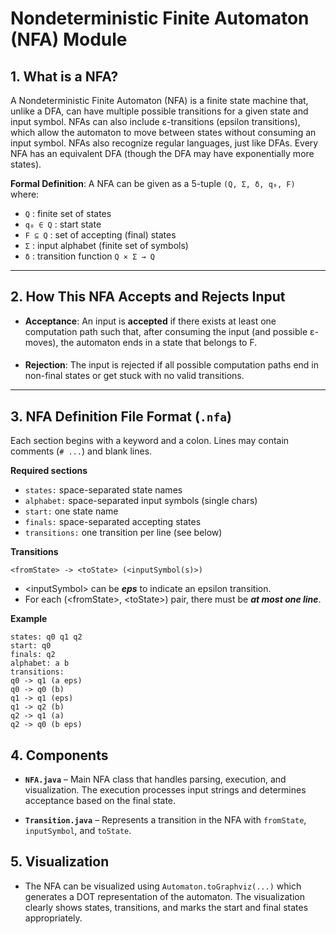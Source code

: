 # Nondeterministic Finite Automaton (NFA) Module

## 1. What is a NFA?

A Nondeterministic Finite Automaton (NFA) is a finite state machine that, unlike a DFA, can have multiple possible transitions for a given state and input symbol.
NFAs can also include ε-transitions (epsilon transitions), which allow the automaton to move between states without consuming an input symbol.
NFAs also recognize regular languages, just like DFAs. Every NFA has an equivalent DFA (though the DFA may have exponentially more states).

**Formal Definition**: A NFA can be given as a 5-tuple `(Q, Σ, δ, q₀, F)` where:
- `Q` : finite set of states
- `q₀ ∈ Q` : start state
- `F ⊆ Q` : set of accepting (final) states
- `Σ` : input alphabet (finite set of symbols)
- `δ` : transition function `Q × Σ → Q`

---

## 2. How This NFA Accepts and Rejects Input

- **Acceptance**: An input is **accepted** if there exists at least one computation path such that, after consuming the input (and possible ε-moves), the automaton ends in a state that belongs to F.
####
- **Rejection**: The input is rejected if all possible computation paths end in non-final states or get stuck with no valid transitions.

---

## 3. NFA Definition File Format (`.nfa`)

Each section begins with a keyword and a colon. Lines may contain comments (`# ...`) and blank lines.

**Required sections**
- `states:` space-separated state names
- `alphabet:` space-separated input symbols (single chars)
- `start:` one state name
- `finals:` space-separated accepting states
- `transitions:` one transition per line (see below)

**Transitions**
```
<fromState> -> <toState> (<inputSymbol(s)>)
```
- \<inputSymbol> can be ***eps*** to indicate an epsilon transition.
- For each (\<fromState>, \<toState>) pair, there must be ***at most one line***.

**Example**
```text
states: q0 q1 q2
start: q0
finals: q2
alphabet: a b
transitions:
q0 -> q1 (a eps)
q0 -> q0 (b)
q1 -> q1 (eps)
q1 -> q2 (b)
q2 -> q1 (a)
q2 -> q0 (b eps)
```

## 4. Components
- **`NFA.java`** – Main NFA class that handles parsing, execution, and visualization. The execution processes input strings and determines acceptance based on the final state.

- **`Transition.java`** – Represents a transition in the NFA with `fromState`, `inputSymbol`, and `toState`.

## 5. Visualization
- The NFA can be visualized using `Automaton.toGraphviz(...)` which generates a DOT representation of the automaton. The visualization clearly shows states, transitions, and marks the start and final states appropriately.
